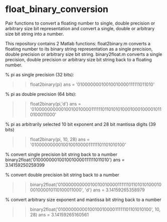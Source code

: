 # float_binary_conversion
Pair functions to convert a floating number to single, double precision or arbitrary size bit representation and convert a single, double or arbitrary size bit string into a number. 

This repository contains 2 Matlab functions:
float2binary.m converts a floating number to its binary string representation as a single precision, double precision or arbitrary size bit string.
binary2float.m converts a single precision, double precision or arbitrary size bit string back to a floating number. 


% pi as single precision (32 bits):
>> float2binary(pi)
ans =
    '01000000010010010000111111011010'

% pi as double precision (64 bits):
>> float2binary(pi,'d')
ans =
    '0100000000001001001000011111101101010100010001000010110100011000'

% pi as arbitrarily selected 10 bit exponent and 28 bit mantissa digits (39 bits)
>> float2binary(pi, 10, 28)
ans =
    '010000000001001001000011111101101010100'
    
% convert single precision bit string back to a number    
binary2float('01000000010010010000111111011010')
ans =
          3.14159250259399

% convert double precision bit string back to a number  
>> binary2float('0100000000001001001000011111101101010100010001000010110100011000', 'd')
ans =
          3.14159265358979

% convert arbitrary size exponent and mantissa bit string back to a number  
>> binary2float('010000000001001001000011111101101010100', 10, 28)
ans =
          3.14159265160561
